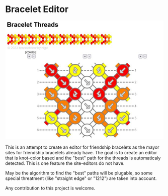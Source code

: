 # Bracelet Editor

![Sample Pattern View](res/screenshot.jpg)

This is an attempt to create an editor for friendship bracelets
as the mayor sites for friendship bracelets already have.
The goal is to create an editor that is knot-color based and
the "best" path for the threads is automaticaly detected. This
is one feature the site-editors do not have.

May be the algorithm to find the "best" paths will be plugable, so
some special threatment (like "straight edge" or "1212") are taken
into account.

Any contribution to this project is welcome.
